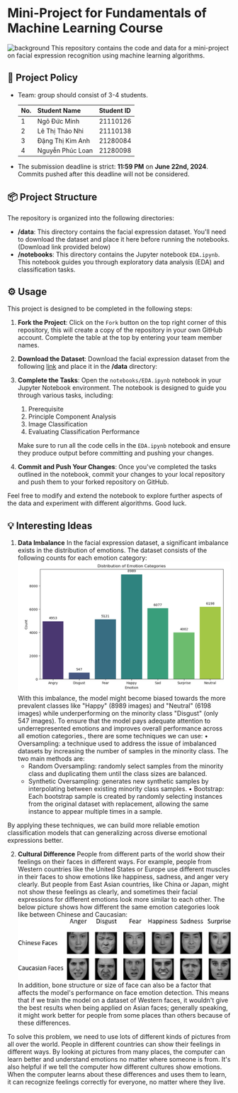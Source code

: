 # Mini-Project for Fundamentals of Machine Learning Course
![background](./materials/ai_wp.jpg)
This repository contains the code and data for a mini-project on facial expression recognition using machine learning algorithms.

## 📑 Project Policy
- Team: group should consist of 3-4 students.

    |No.| Student Name    | Student ID |
    | --------| -------- | ------- |
    |1| Ngô Đức Minh | 21110126 |
    |2| Lê Thị Thảo Nhi | 21110138 |
    |3| Đặng Thị Kim Anh | 21280084 |
    |4| Nguyễn Phúc Loan | 21280098 | 

- The submission deadline is strict: **11:59 PM** on **June 22nd, 2024**. Commits pushed after this deadline will not be considered.

## 📦 Project Structure

The repository is organized into the following directories:

- **/data**: This directory contains the facial expression dataset. You'll need to download the dataset and place it here before running the notebooks. (Download link provided below)
- **/notebooks**: This directory contains the Jupyter notebook ```EDA.ipynb```. This notebook guides you through exploratory data analysis (EDA) and classification tasks.

## ⚙️ Usage

This project is designed to be completed in the following steps:

1. **Fork the Project**: Click on the ```Fork``` button on the top right corner of this repository, this will create a copy of the repository in your own GitHub account. Complete the table at the top by entering your team member names.

2. **Download the Dataset**: Download the facial expression dataset from the following [link](https://mega.nz/file/foM2wDaa#GPGyspdUB2WV-fATL-ZvYj3i4FqgbVKyct413gxg3rE) and place it in the **/data** directory:

3. **Complete the Tasks**: Open the ```notebooks/EDA.ipynb``` notebook in your Jupyter Notebook environment. The notebook is designed to guide you through various tasks, including:
    
    1. Prerequisite
    2. Principle Component Analysis
    3. Image Classification
    4. Evaluating Classification Performance 

    Make sure to run all the code cells in the ```EDA.ipynb``` notebook and ensure they produce output before committing and pushing your changes.

5. **Commit and Push Your Changes**: Once you've completed the tasks outlined in the notebook, commit your changes to your local repository and push them to your forked repository on GitHub.


Feel free to modify and extend the notebook to explore further aspects of the data and experiment with different algorithms. Good luck.

## :bulb: Interesting Ideas
1. **Data Imbalance**
In the facial expression dataset, a significant imbalance exists in the distribution of emotions. The dataset consists of the following counts for each emotion category:
![background](./materials/Capture.PNG)
With this imbalance, the model might become biased towards the more prevalent classes like "Happy" (8989 images) and "Neutral" (6198 images) while underperforming on the minority class "Disgust" (only 547 images).
To ensure that the model pays adequate attention to underrepresented emotions and improves overall performance across all emotion categories., there are some techniques we can use:
•	Oversampling:  a technique used to address the issue of imbalanced datasets by increasing the number of samples in the minority class. The two main methods are:
    + Random Oversampling: randomly select samples from the minority class and duplicating them until the class sizes are balanced. 
    + Synthetic Oversampling: generates new synthetic samples by interpolating between existing minority class samples.
•	Bootstrap: Each bootstrap sample is created by randomly selecting instances from the original dataset with replacement, allowing the same instance to appear multiple times in a sample.

By applying these techniques, we can build more reliable emotion classification models that can generalizing across diverse emotional expressions better.

2. **Cultural Difference**
People from different parts of the world show their feelings on their faces in different ways. For example, people from Western countries like the United States or Europe use different muscles in their faces to show emotions like happiness, sadness, and anger very clearly. But people from East Asian countries, like China or Japan, might not show these feelings as clearly, and sometimes their facial expressions for different emotions look more similar to each other. The below picture shows how different the same emotion categories look like between Chinese and Caucasian:
![background](./materials/9-Figure1-1.png)
In addition, bone structure or size of face can also be a factor that affects the model's performance on face emotion detection. This means that if we train the model on a dataset of Western faces, it wouldn't give the best results when being applied on Asian faces; generally speaking, it might work better for people from some places than others because of these differences.

To solve this problem, we need to use lots of different kinds of pictures from all over the world. People in different countries can show their feelings in different ways. By looking at pictures from many places, the computer can learn better and understand emotions no matter where someone is from.
It's also helpful if we tell the computer how different cultures show emotions. When the computer learns about these differences and uses them to learn, it can recognize feelings correctly for everyone, no matter where they live.




